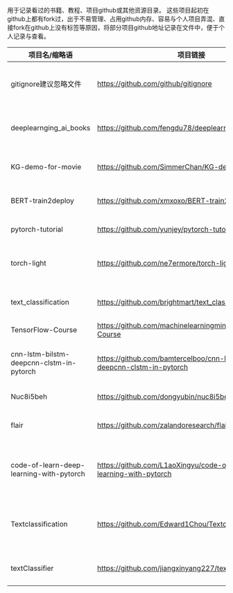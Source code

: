 用于记录看过的书籍、教程、项目github或其他资源目录。 这些项目起初在github上都有fork过，出于不易管理、占用github内存、容易与个人项目弄混、直接fork在github上没有标签等原因，将部分项目github地址记录在文件中，便于个人记录与查看。

| 项目名/缩略语                            | 项目链接                                                     | 项目简介                           |
| ---------------------------------------- | ------------------------------------------------------------ | ---------------------------------- |
| gitignore建议忽略文件                    | https://github.com/github/gitignore                          | github官方建议gitignore忽略文件    |
| deeplearnging_ai_books                   | https://github.com/fengdu78/deeplearning_ai_books            | 吴恩达老师的深度学习课程笔记及资源 |
| KG-demo-for-movie                        | https://github.com/SimmerChan/KG-demo-for-movie              | 从无到有构建一个电影知识图谱       |
| BERT-train2deploy                        | https://github.com/xmxoxo/BERT-train2deploy                  | BERT模型从训练到部署               |
| pytorch-tutorial                         | https://github.com/yunjey/pytorch-tutorial                   | PyTorch入门教程                    |
| torch-light                              | https://github.com/ne7ermore/torch-light                     | 一些基于Pytorch的深度学习模型实现  |
| text_classification                      | https://github.com/brightmart/text_classification            | 基于深度学习的文本分类模型实现     |
| TensorFlow-Course                        | https://github.com/machinelearningmindset/TensorFlow-Course  | TensorFlow学习课程                 |
| cnn-lstm-bilstm-deepcnn-clstm-in-pytorch | https://github.com/bamtercelboo/cnn-lstm-bilstm-deepcnn-clstm-in-pytorch | 基于pytorch的深度学习模式实现      |
| Nuc8i5beh                                | https://github.com/dongyubin/nuc8i5beh                       | nuc8i5的黑苹果EFI                  |
| flair                                    | https://github.com/zalandoresearch/flair                     | flair自然语言处理框架使用          |
| code-of-learn-deep-learning-with-pytorch | https://github.com/L1aoXingyu/code-of-learn-deep-learning-with-pytorch | 《深度学习入门之PyTorch》一书课后代码 |
| Textclassification | https://github.com/Edward1Chou/Textclassification | 中文文本分类对比（经典方法与CNN，2017） |
| textClassifier | https://github.com/jiangxinyang227/textClassifier | 中文，多个常用文本分类模型 |


